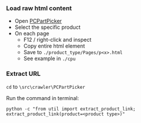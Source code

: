 ### Load raw html content

- Open [PCPartPicker](https://pcpartpicker.com/products/)
- Select the specific product 
- On each page
    - F12 / right-click and inspect
    - Copy entire html element
    - Save to ```./product_type/Pages/p<x>.html```
    - See example in ```./cpu```

### Extract URL

```cd``` to ```\src\crawler\PCPartPicker```

Run the command in terminal:

```
python -c "from util import extract_product_link; extract_product_link(product=<product type>)"
```